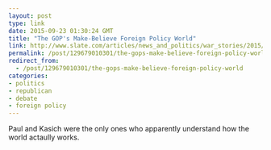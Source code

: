 ```yaml
---
layout: post
type: link
date: 2015-09-23 01:30:24 GMT
title: "The GOP's Make-Believe Foreign Policy World"
link: http://www.slate.com/articles/news_and_politics/war_stories/2015/09/republican_party_s_presidential_candidates_on_foreign_policy_gop_contenders.html
permalink: /post/129679010301/the-gops-make-believe-foreign-policy-world
redirect_from: 
  - /post/129679010301/the-gops-make-believe-foreign-policy-world
categories:
- politics
- republican
- debate
- foreign policy
---
```


<p>Paul and Kasich were the only ones who apparently understand how the  world actaully works.</p>